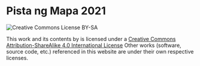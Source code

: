 # Pista ng Mapa 2021

![Creative Commons License BY-SA](https://i.creativecommons.org/l/by-sa/4.0/80x15.png)

This work and its contents by is licensed under a [Creative Commons Attribution-ShareAlike 4.0 International License](http://creativecommons.org/licenses/by-sa/4.0/)
Other works (software, source code, etc.) referenced in this website are under their own respective licenses.
